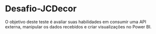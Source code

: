# Desafio-JCDecor
O objetivo deste teste é avaliar suas habilidades em consumir uma API externa, manipular os dados recebidos e criar visualizações no Power BI.
